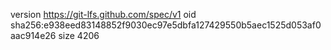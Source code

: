 version https://git-lfs.github.com/spec/v1
oid sha256:e938eed83148852f9030ec97e5dbfa127429550b5aec1525d053af0aac914e26
size 4206

